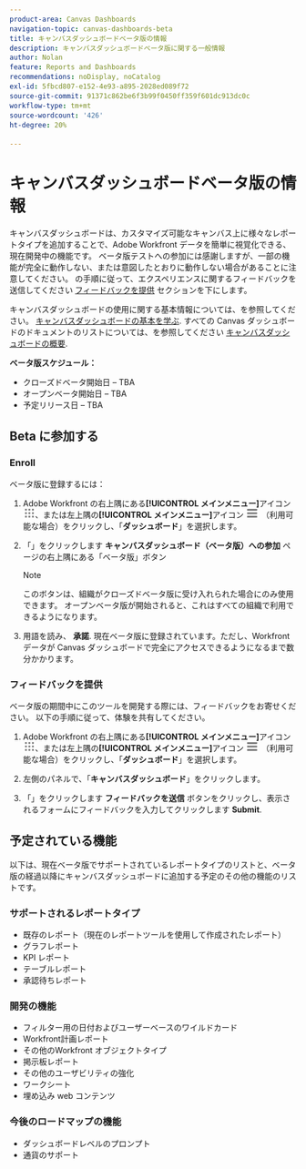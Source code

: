 ```yaml
---
product-area: Canvas Dashboards
navigation-topic: canvas-dashboards-beta
title: キャンバスダッシュボードベータ版の情報
description: キャンバスダッシュボードベータ版に関する一般情報
author: Nolan
feature: Reports and Dashboards
recommendations: noDisplay, noCatalog
exl-id: 5fbcd807-e152-4e93-a895-2028ed089f72
source-git-commit: 91371c862be6f3b99f0450ff359f601dc913dc0c
workflow-type: tm+mt
source-wordcount: '426'
ht-degree: 20%

---
```


# キャンバスダッシュボードベータ版の情報

キャンバスダッシュボードは、カスタマイズ可能なキャンバス上に様々なレポートタイプを追加することで、Adobe Workfront データを簡単に視覚化できる、現在開発中の機能です。 ベータ版テストへの参加には感謝しますが、一部の機能が完全に動作しない、または意図したとおりに動作しない場合があることに注意してください。 の手順に従って、エクスペリエンスに関するフィードバックを送信してください [フィードバックを提供](#provide-feedback) セクションを下にします。

キャンバスダッシュボードの使用に関する基本情報については、を参照してください。 [キャンバスダッシュボードの基本を学ぶ](/help/quicksilver/reports-and-dashboards/canvas-dashboards/manage-canvas-dashboards/get-started-canvas-dashboards.md).
すべての Canvas ダッシュボードのドキュメントのリストについては、を参照してください [キャンバスダッシュボードの概要](/help/quicksilver/reports-and-dashboards/canvas-dashboards/canvas-dashboards-overview.md).

**ベータ版スケジュール：**

* クローズドベータ開始日 – TBA
* オープンベータ開始日 – TBA
* 予定リリース日 – TBA

## Beta に参加する

### Enroll

ベータ版に登録するには：

1. Adobe Workfront の右上隅にある&#x200B;**[!UICONTROL メインメニュー]**&#x200B;アイコン ![メインメニュー](/help/_includes/assets/main-menu-icon.png)、または左上隅の&#x200B;**[!UICONTROL メインメニュー]**&#x200B;アイコン ![メインメニュー](/help/_includes/assets/main-menu-icon-left-nav.png) （利用可能な場合）をクリックし、「**ダッシュボード**」を選択します。

1. 「」をクリックします **キャンバスダッシュボード（ベータ版）への参加** ページの右上隅にある「ベータ版」ボタン

   >[!NOTE]
   >
   >このボタンは、組織がクローズドベータ版に受け入れられた場合にのみ使用できます。 オープンベータ版が開始されると、これはすべての組織で利用できるようになります。

1. 用語を読み、 **承諾**. 現在ベータ版に登録されています。ただし、Workfront データが Canvas ダッシュボードで完全にアクセスできるようになるまで数分かかります。

### フィードバックを提供

ベータ版の期間中にこのツールを開発する際には、フィードバックをお寄せください。 以下の手順に従って、体験を共有してください。

1. Adobe Workfront の右上隅にある&#x200B;**[!UICONTROL メインメニュー]**&#x200B;アイコン ![メインメニュー](/help/_includes/assets/main-menu-icon.png)、または左上隅の&#x200B;**[!UICONTROL メインメニュー]**&#x200B;アイコン ![メインメニュー](/help/_includes/assets/main-menu-icon-left-nav.png) （利用可能な場合）をクリックし、「**ダッシュボード**」を選択します。

1. 左側のパネルで、「**キャンバスダッシュボード**」をクリックします。

1. 「」をクリックします **フィードバックを送信** ボタンをクリックし、表示されるフォームにフィードバックを入力してクリックします **Submit**.

## 予定されている機能

以下は、現在ベータ版でサポートされているレポートタイプのリストと、ベータ版の経過以降にキャンバスダッシュボードに追加する予定のその他の機能のリストです。

### サポートされるレポートタイプ

* 既存のレポート（現在のレポートツールを使用して作成されたレポート）
* グラフレポート
* KPI レポート
* テーブルレポート
* 承認待ちレポート

### 開発の機能

* フィルター用の日付およびユーザーベースのワイルドカード
* Workfront計画レポート
* その他のWorkfront オブジェクトタイプ
* 掲示板レポート
* その他のユーザビリティの強化
* ワークシート
* 埋め込み web コンテンツ

### 今後のロードマップの機能

* ダッシュボードレベルのプロンプト
* 通貨のサポート
